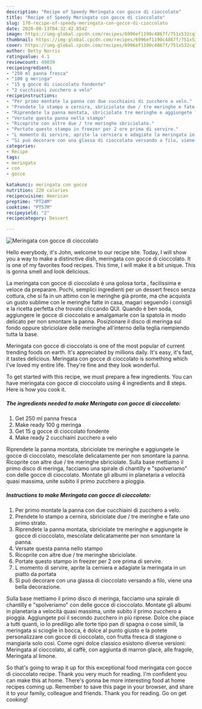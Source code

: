 ```yaml
---
description: "Recipe of Speedy Meringata con gocce di cioccolato"
title: "Recipe of Speedy Meringata con gocce di cioccolato"
slug: 170-recipe-of-speedy-meringata-con-gocce-di-cioccolato
date: 2020-08-13T04:32:42.854Z
image: https://img-global.cpcdn.com/recipes/6996ef1190c4867f/751x532cq70/meringata-con-gocce-di-cioccolato-recipe-main-photo.jpg
thumbnail: https://img-global.cpcdn.com/recipes/6996ef1190c4867f/751x532cq70/meringata-con-gocce-di-cioccolato-recipe-main-photo.jpg
cover: https://img-global.cpcdn.com/recipes/6996ef1190c4867f/751x532cq70/meringata-con-gocce-di-cioccolato-recipe-main-photo.jpg
author: Betty Norris
ratingvalue: 4.1
reviewcount: 49839
recipeingredient:
- "250 ml panna fresca"
- "100 g meringa"
- "15 g gocce di cioccolato fondente"
- "2 cucchiaini zucchero a velo"
recipeinstructions:
- "Per primo montate la panna con due cucchiaini di zucchero a velo."
- "Prendete lo stampo a cernira, sbriciolate due / tre meringhe e fate uno primo strato."
- "Riprendete la panna montata, sbriciolate tre meringhe e aggiungete le gocce di cioccolato, mescolate delicatamente per non smontare la panna."
- "Versate questa panna nello stampo"
- "Ricoprite con altre due / tre meringhe sbriciolate."
- "Portate questo stampo in freezer per 2 ore prima di servire."
- "L momento di servire, aprite la cerniera e adagiate la meringata in un piatto da portata"
- "Si può decorare con una glassa di cioccolato versando a filo, viene una bella decorazione."
categories:
- Recipe
tags:
- meringata
- con
- gocce

katakunci: meringata con gocce 
nutrition: 220 calories
recipecuisine: American
preptime: "PT24M"
cooktime: "PT57M"
recipeyield: "2"
recipecategory: Dessert

---
```



![Meringata con gocce di cioccolato](https://img-global.cpcdn.com/recipes/6996ef1190c4867f/751x532cq70/meringata-con-gocce-di-cioccolato-recipe-main-photo.jpg)

Hello everybody, it's John, welcome to our recipe site. Today, I will show you a way to make a distinctive dish, meringata con gocce di cioccolato. It is one of my favorites food recipes. This time, I will make it a bit unique. This is gonna smell and look delicious.

La meringata con gocce di cioccolato è una golosa torta , facilissima e veloce da preparare. Pochi, semplici ingredienti per un dessert fresco senza cottura, che si fa in un attimo con le meringhe già pronte, ma che acquista un gusto sublime con le meringhe fatte in casa, magari seguendo i consigli e la ricetta perfetta che trovate cliccando QUI. Quando è ben soda, aggiungere le gocce di cioccolato e amalgamarle con la spatola in modo delicato per non smontare la panna. Posizionare il disco di meringa sul fondo oppure sbriciolare delle meringhe all&#39;interno della teglia riempiendo tutta la base.

Meringata con gocce di cioccolato is one of the most popular of current trending foods on earth. It's appreciated by millions daily. It's easy, it's fast, it tastes delicious. Meringata con gocce di cioccolato is something which I've loved my entire life. They're fine and they look wonderful.


To get started with this recipe, we must prepare a few ingredients. You can have meringata con gocce di cioccolato using 4 ingredients and 8 steps. Here is how you cook it.

<!--inarticleads1-->

##### The ingredients needed to make Meringata con gocce di cioccolato:

1. Get 250 ml panna fresca
1. Make ready 100 g meringa
1. Get 15 g gocce di cioccolato fondente
1. Make ready 2 cucchiaini zucchero a velo


Riprendete la panna montata, sbriciolate tre meringhe e aggiungete le gocce di cioccolato, mescolate delicatamente per non smontare la panna. Ricoprite con altre due / tre meringhe sbriciolate. Sulla base mettiamo il primo disco di meringa, facciamo una spirale di chantilly e &#34;spolveriamo&#34; con delle gocce di cioccolato. Montate gli albumi in planetaria a velocità quasi massima, unite subito il primo zucchero a pioggia. 

<!--inarticleads2-->

##### Instructions to make Meringata con gocce di cioccolato:

1. Per primo montate la panna con due cucchiaini di zucchero a velo.
1. Prendete lo stampo a cernira, sbriciolate due / tre meringhe e fate uno primo strato.
1. Riprendete la panna montata, sbriciolate tre meringhe e aggiungete le gocce di cioccolato, mescolate delicatamente per non smontare la panna.
1. Versate questa panna nello stampo
1. Ricoprite con altre due / tre meringhe sbriciolate.
1. Portate questo stampo in freezer per 2 ore prima di servire.
1. L momento di servire, aprite la cerniera e adagiate la meringata in un piatto da portata
1. Si può decorare con una glassa di cioccolato versando a filo, viene una bella decorazione.


Sulla base mettiamo il primo disco di meringa, facciamo una spirale di chantilly e &#34;spolveriamo&#34; con delle gocce di cioccolato. Montate gli albumi in planetaria a velocità quasi massima, unite subito il primo zucchero a pioggia. Aggiungete poi il secondo zucchero in più riprese. Dolce che piace a tutti quanti, io lo prediligo alle torte tipo pan di spagna o cose simili, la meringata si scioglie in bocca, è dolce al punto giusto e la potete personalizzare con gocce di cioccolato, con frutta fresca di stagione o mangiarla solo cosi. Come ogni dolce classico esistono diverse versioni: Meringata al cioccolato, al caffè, con aggiunta di marron glacè, alle fragole, Meringata al limone. 

So that's going to wrap it up for this exceptional food meringata con gocce di cioccolato recipe. Thank you very much for reading. I'm confident you can make this at home. There's gonna be more interesting food at home recipes coming up. Remember to save this page in your browser, and share it to your family, colleague and friends. Thank you for reading. Go on get cooking!
